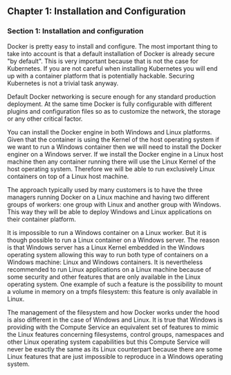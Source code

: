 ## Chapter 1: Installation and Configuration

### Section 1: Installation and configuration

Docker is pretty easy to install and configure.
The most important thing to take into account is that a default installation of Docker is already secure "by default".
This is very important because that is not the case for Kubernetes.
If you are not careful when installing Kubernetes you will end up with a container platform that is potentially hackable.
Securing Kubernetes is not a trivial task anyway.

Default Docker networking is secure enough for any standard production deployment.
At the same time Docker is fully configurable with different plugins and configuration files so as to customize the network, the storage or any other critical factor.

You can install the Docker engine in both Windows and Linux platforms.
Given that the container is using the Kernel of the host operating system if we want to run a Windows container then we will need to install the Docker enginer on a Windows server.
If we install the Docker engine in a Linux host machine then any container running there will use the Linux Kernel of the host operating system.
Therefore we will be able to run exclusively Linux containers on top of a Linux host machine.

The approach typically used by many customers is to have the three managers running Docker on a Linux machine and having two different groups of workers: one group with Linux and another group with Windows.
This way they will be able to deploy Windows and Linux applications on their container platform.

It is impossible to run a Windows container on a Linux worker.
But it is though possible to run a Linux container on a Windows server.
The reason is that Windows server has a Linux Kernel embedded in the Windows operating system allowing this way to run both type of containers on a Windows machine: Linux and Windows containers.
It is nevertheless recommended to run Linux applications on a Linux machine because of some security and other features that are only available in the Linux operating system.
One example of such a feature is the possibility to mount a volume in memory on a tmpfs filesystem: this feature is only available in Linux.

The management of the filesystem and how Docker works under the hood is also different in the case of Windows and Linux.
It is true that Windows is providing with the Compute Service an equivalent set of features to mimic the Linux features concerning filesystems, control groups, namespaces and other Linux operating system capabilities but this Compute Service will never be exactly the same as its Linux counterpart because there are some Linux features that are just impossible to reproduce in a Windows operating system.
